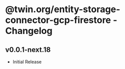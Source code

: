 # @twin.org/entity-storage-connector-gcp-firestore - Changelog

## v0.0.1-next.18

- Initial Release
